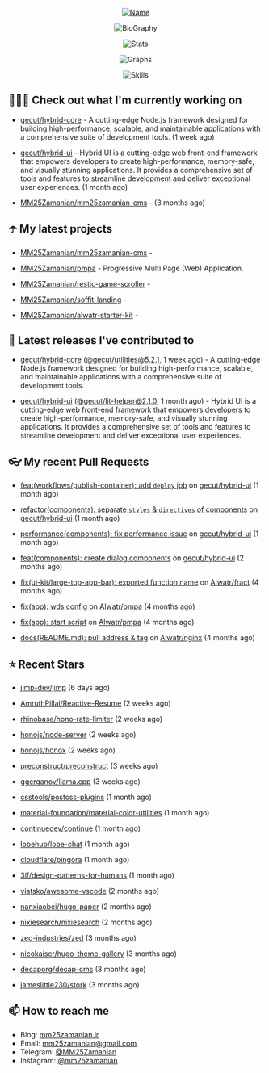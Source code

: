<p align="center">
  <a href="https://github.com/MM25Zamanian">
    <img
      src="https://readme-typing-svg.demolab.com?font=Comic+Neue&weight=800&size=30&duration=4000&pause=1000&color=04F759&center=true&vCenter=true&multiline=true&repeat=false&width=462&lines=S.+MohammadMahdi+Zamanian"
      alt="Name"
    />
  </a>
</p>

<p align="center">
  <img
    src="https://readme-typing-svg.demolab.com?font=Comic+Neue&duration=4000&pause=1000&color=04F759&center=true&vCenter=true&lines=Junior+Full-Stack+Developer;Focusing+on+Front-End+With+Best+Practice;Trying+to+Learn+SW+Architecture+Patterns"
    alt="BioGraphy"
  />
</p>

<p align="center">
  <img src="https://streak-stats.demolab.com/?user=MM25Zamanian&hide_border=true&border_radius=0&date_format=j%20M%5B%20Y%5D&mode=weekly&card_width=400&background=000802&sideLabels=04F759&dates=04F759&sideNums=04F759&currStreakNum=04F759&ring=04F759&currStreakLabel=04F759&fire=EB4705&hide_longest_streak=true" alt="Stats" />
</p>

<p align="center">
  <img
    src="https://github-readme-activity-graph.vercel.app/graph?username=MM25Zamanian&bg_color=000802&color=04F759&line=04F759&point=ffffff&area=true&hide_border=true"
    alt="Graphs"
  />
</p>

<p align="center">
  <img
    src="https://skillicons.dev/icons?i=androidstudio,arduino,bash,bootstrap,cpp,ts,codepen,css,django,docker,figma,linux,lit,md,mongodb,nginx,nodejs,py,vscode,vite&perline=10"
    alt="Skills"
  />
</p>


## 👨🏻‍💻 Check out what I'm currently working on



- [gecut/hybrid-core](https://github.com/gecut/hybrid-core) - A cutting-edge Node.js framework designed for building high-performance, scalable, and maintainable applications with a comprehensive suite of development tools. (1 week ago)

- [gecut/hybrid-ui](https://github.com/gecut/hybrid-ui) - Hybrid UI is a cutting-edge web front-end framework that empowers developers to create high-performance, memory-safe, and visually stunning applications. It provides a comprehensive set of tools and features to streamline development and deliver exceptional user experiences. (1 month ago)

- [MM25Zamanian/mm25zamanian-cms](https://github.com/MM25Zamanian/mm25zamanian-cms) -  (3 months ago)

## ☂️ My latest projects



- [MM25Zamanian/mm25zamanian-cms](https://github.com/MM25Zamanian/mm25zamanian-cms) - 

- [MM25Zamanian/pmpa](https://github.com/MM25Zamanian/pmpa) - Progressive Multi Page (Web) Application.

- [MM25Zamanian/restic-game-scroller](https://github.com/MM25Zamanian/restic-game-scroller) - 

- [MM25Zamanian/soffit-landing](https://github.com/MM25Zamanian/soffit-landing) - 

- [MM25Zamanian/alwatr-starter-kit](https://github.com/MM25Zamanian/alwatr-starter-kit) - 

## 🎉 Latest releases I've contributed to



- [gecut/hybrid-core](https://github.com/gecut/hybrid-core) ([@gecut/utilities@5.2.1](https://github.com/gecut/hybrid-core/releases/tag/%40gecut/utilities%405.2.1), 1 week ago) - A cutting-edge Node.js framework designed for building high-performance, scalable, and maintainable applications with a comprehensive suite of development tools.

- [gecut/hybrid-ui](https://github.com/gecut/hybrid-ui) ([@gecut/lit-helper@2.1.0](https://github.com/gecut/hybrid-ui/releases/tag/%40gecut/lit-helper%402.1.0), 1 month ago) - Hybrid UI is a cutting-edge web front-end framework that empowers developers to create high-performance, memory-safe, and visually stunning applications. It provides a comprehensive set of tools and features to streamline development and deliver exceptional user experiences.

## 👓 My recent Pull Requests



- [feat(workflows/publish-container): add `deploy` job](https://github.com/gecut/hybrid-ui/pull/85) on [gecut/hybrid-ui](https://github.com/gecut/hybrid-ui) (1 month ago)

- [refactor(components): separate `styles` &amp; `directives` of components](https://github.com/gecut/hybrid-ui/pull/83) on [gecut/hybrid-ui](https://github.com/gecut/hybrid-ui) (1 month ago)

- [performance(components): fix performance issue](https://github.com/gecut/hybrid-ui/pull/58) on [gecut/hybrid-ui](https://github.com/gecut/hybrid-ui) (1 month ago)

- [feat(components): create dialog components](https://github.com/gecut/hybrid-ui/pull/26) on [gecut/hybrid-ui](https://github.com/gecut/hybrid-ui) (2 months ago)

- [fix(ui-kit/large-top-app-bar): exported function name](https://github.com/Alwatr/fract/pull/155) on [Alwatr/fract](https://github.com/Alwatr/fract) (4 months ago)

- [fix(app): wds config](https://github.com/Alwatr/pmpa/pull/48) on [Alwatr/pmpa](https://github.com/Alwatr/pmpa) (4 months ago)

- [fix(app): start script](https://github.com/Alwatr/pmpa/pull/47) on [Alwatr/pmpa](https://github.com/Alwatr/pmpa) (4 months ago)

- [docs(README.md): pull address &amp; tag](https://github.com/Alwatr/nginx/pull/21) on [Alwatr/nginx](https://github.com/Alwatr/nginx) (4 months ago)

## ⭐ Recent Stars



- [jimp-dev/jimp](https://github.com/jimp-dev/jimp) (6 days ago)

- [AmruthPillai/Reactive-Resume](https://github.com/AmruthPillai/Reactive-Resume) (2 weeks ago)

- [rhinobase/hono-rate-limiter](https://github.com/rhinobase/hono-rate-limiter) (2 weeks ago)

- [honojs/node-server](https://github.com/honojs/node-server) (2 weeks ago)

- [honojs/honox](https://github.com/honojs/honox) (2 weeks ago)

- [preconstruct/preconstruct](https://github.com/preconstruct/preconstruct) (3 weeks ago)

- [ggerganov/llama.cpp](https://github.com/ggerganov/llama.cpp) (3 weeks ago)

- [csstools/postcss-plugins](https://github.com/csstools/postcss-plugins) (1 month ago)

- [material-foundation/material-color-utilities](https://github.com/material-foundation/material-color-utilities) (1 month ago)

- [continuedev/continue](https://github.com/continuedev/continue) (1 month ago)

- [lobehub/lobe-chat](https://github.com/lobehub/lobe-chat) (1 month ago)

- [cloudflare/pingora](https://github.com/cloudflare/pingora) (1 month ago)

- [3lf/design-patterns-for-humans](https://github.com/3lf/design-patterns-for-humans) (1 month ago)

- [viatsko/awesome-vscode](https://github.com/viatsko/awesome-vscode) (2 months ago)

- [nanxiaobei/hugo-paper](https://github.com/nanxiaobei/hugo-paper) (2 months ago)

- [nixiesearch/nixiesearch](https://github.com/nixiesearch/nixiesearch) (2 months ago)

- [zed-industries/zed](https://github.com/zed-industries/zed) (3 months ago)

- [nicokaiser/hugo-theme-gallery](https://github.com/nicokaiser/hugo-theme-gallery) (3 months ago)

- [decaporg/decap-cms](https://github.com/decaporg/decap-cms) (3 months ago)

- [jameslittle230/stork](https://github.com/jameslittle230/stork) (3 months ago)

## 📫 How to reach me

- Blog: [mm25zamanian.ir](https://mm25zamanian.ir)
- Email: [mm25zamanian@gmail.com](mailto://mm25zamanian@gmail.com)
- Telegram: [@MM25Zamanian](https://t.me/MM25Zamanian)
- Instagram: [@mm25zamanian](https://instagram.com/mm25zamanian)
